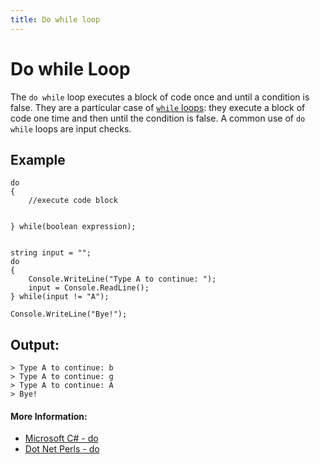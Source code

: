 ```yaml
---
title: Do while loop
---
```


# Do while Loop

The `do while` loop executes a block of code once and until a condition is false. They are a particular case of <a href='https://guide.freecodecamp.org/csharp/while-loop' target='_blank' rel='nofollow'>`while` loops</a>: they execute a block of code one time and then until the condition is false. A common use of `do while` loops are input checks.

## Example
```
do
{
    //execute code block


} while(boolean expression);


string input = "";
do
{
	Console.WriteLine("Type A to continue: ");
	input = Console.ReadLine();
} while(input != "A");

Console.WriteLine("Bye!");
```

## Output:
```
> Type A to continue: b
> Type A to continue: g
> Type A to continue: A
> Bye!
```

#### More Information:

* [Microsoft C# - do](https://docs.microsoft.com/en-us/dotnet/csharp/language-reference/keywords/do)
* [Dot Net Perls - do](https://www.dotnetperls.com/do)
